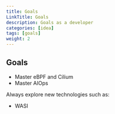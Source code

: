 ```yaml
---
title: Goals
LinkTitle: Goals
description: Goals as a developer
categories: [idea]
tags: [goals]
weight: 2
---
```


## Goals
- Master eBPF and Cilium
- Master AIOps

Always explore new technologies such as:
- WASI

